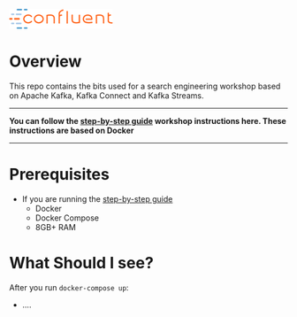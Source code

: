 ![image](images/confluent-logo-300-2.png)

# Overview

This repo contains the bits used for a search engineering workshop based on Apache Kafka, Kafka Connect and Kafka Streams.

----

**You can follow the [step-by-step guide](workshop-guide.adoc) workshop instructions here. These instructions are based on Docker**

----


# Prerequisites

* If you are running the [step-by-step guide](workshop-guide.adoc)
  * Docker
  * Docker Compose
  * 8GB+ RAM

# What Should I see?

After you run `docker-compose up`:

* ....
